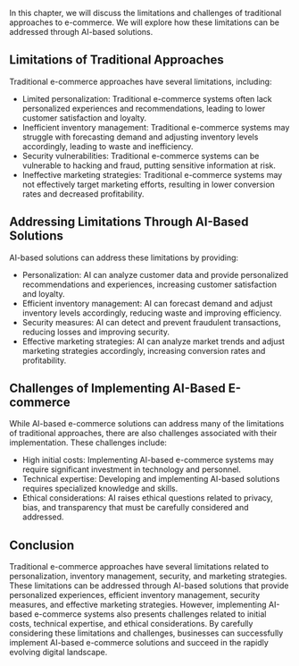 
In this chapter, we will discuss the limitations and challenges of traditional approaches to e-commerce. We will explore how these limitations can be addressed through AI-based solutions.

Limitations of Traditional Approaches
-------------------------------------

Traditional e-commerce approaches have several limitations, including:

* Limited personalization: Traditional e-commerce systems often lack personalized experiences and recommendations, leading to lower customer satisfaction and loyalty.
* Inefficient inventory management: Traditional e-commerce systems may struggle with forecasting demand and adjusting inventory levels accordingly, leading to waste and inefficiency.
* Security vulnerabilities: Traditional e-commerce systems can be vulnerable to hacking and fraud, putting sensitive information at risk.
* Ineffective marketing strategies: Traditional e-commerce systems may not effectively target marketing efforts, resulting in lower conversion rates and decreased profitability.

Addressing Limitations Through AI-Based Solutions
-------------------------------------------------

AI-based solutions can address these limitations by providing:

* Personalization: AI can analyze customer data and provide personalized recommendations and experiences, increasing customer satisfaction and loyalty.
* Efficient inventory management: AI can forecast demand and adjust inventory levels accordingly, reducing waste and improving efficiency.
* Security measures: AI can detect and prevent fraudulent transactions, reducing losses and improving security.
* Effective marketing strategies: AI can analyze market trends and adjust marketing strategies accordingly, increasing conversion rates and profitability.

Challenges of Implementing AI-Based E-commerce
----------------------------------------------

While AI-based e-commerce solutions can address many of the limitations of traditional approaches, there are also challenges associated with their implementation. These challenges include:

* High initial costs: Implementing AI-based e-commerce systems may require significant investment in technology and personnel.
* Technical expertise: Developing and implementing AI-based solutions requires specialized knowledge and skills.
* Ethical considerations: AI raises ethical questions related to privacy, bias, and transparency that must be carefully considered and addressed.

Conclusion
----------

Traditional e-commerce approaches have several limitations related to personalization, inventory management, security, and marketing strategies. These limitations can be addressed through AI-based solutions that provide personalized experiences, efficient inventory management, security measures, and effective marketing strategies. However, implementing AI-based e-commerce systems also presents challenges related to initial costs, technical expertise, and ethical considerations. By carefully considering these limitations and challenges, businesses can successfully implement AI-based e-commerce solutions and succeed in the rapidly evolving digital landscape.
